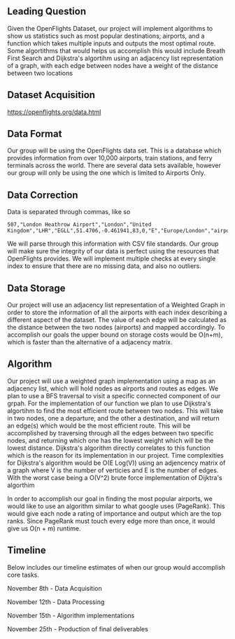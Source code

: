 ## Leading Question 
Given the OpenFlights Dataset, our project will implement algorithms to show us statistics such as most popular destinations, airports, and a function which takes multiple inputs and outputs the most optimal route. Some algortithms that would helps us accomplish this would include Breath First Search and Dijkstra's algortihm using an adjacency list representation of a graph, with each edge between nodes have a weight of the distance between two locations

## Dataset Acquisition

https://openflights.org/data.html

    
## Data Format

 Our group will be using the OpenFlights data set. This is a database which provides information from over 10,000 airports, train stations, and ferry terminals across the world. There are several data sets available, however our group will only be using the one which is limited to Airports Only.

## Data Correction

Data is separated through commas, like so            

    507,"London Heathrow Airport","London","United Kingdom","LHR","EGLL",51.4706,-0.461941,83,0,"E","Europe/London","airport","OurAirports"
    
 We will parse through this information with CSV file standards. Our group will make sure the integrity of our data is perfect using the resources that OpenFlights provides. We will implement multiple checks at every single index to ensure that there are no missing data, and also no outliers.

## Data Storage

Our project will use an adjacency list representation of a Weighted Graph in order to store the information of all the airports with each index describing a different aspect of the dataset. The value of each edge will be calculated as the distance between the two nodes (airports) and mapped accordingly. To accomplish our goals the upper bound on storage costs would be O(n+m), which is faster than the alternative of a adjacency matrix.

## Algorithm 

Our project will use a weighted graph implementation using a map as an adjacency list, which will hold nodes as airports and routes as edges. We plan to use a BFS traversal to visit a specific connected component of our grpah. For the implementation of our function we plan to use Dijkstra's algortihm to find the most efficient route between two nodes. This will take in two nodes, one a departure, and the other a destination, and will return an edge(s) which would be the most efficient route. This will be accomplished by traversing through all the edges between two specific nodes, and returning which one has the lowest weight which will be the lowest distance. Dijkstra's algorithm directly correlates to this function which is the reason for its implementation in our project. Time complexities for Dijkstra's algorithm would be O(E Log(V)) using an adjencency matrix of a graph where V is the number of verticies and E is the number of edges. With the worst case being a O(V^2) brute force implementation of Dijktra's algorthim

In order to accomplish our goal in finding the most popular airports, we would like to use an algorithm similar to what google uses (PageRank). This would give each node a rating of importance and output which are the top ranks. Since PageRank must touch every edge more than once, it would give us O(n + m) runtime. 

## Timeline

Below includes our timeline estimates of when our group would accomplish core tasks. 

November 8th - Data Acquisition

November 12th - Data Processing 

November 15th - Algorithm implementations

November 25th - Production of final deliverables 


